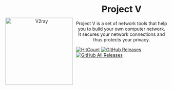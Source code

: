 <div align="center">
<img width="210" height="210" align="left" style="float: left; margin: 100px 10px 0 0;" src="https://i.imgur.com/KT8OBU3.png" alt="V2ray"/>
</br>
<h1>Project V</h1> 
Project V is a set of network tools that help you to build your own computer network.
It secures your network connections and thus protects your privacy.
</div>

[![HitCount](http://hits.dwyl.io/Qv2ray/Qv2ray.svg)](http://hits.dwyl.io/Qv2ray/Qv2ray)
[![GitHub Releases](https://img.shields.io/github/downloads/Qv2ray/Qv2ray/latest/total?style=flat-square&logo=github)](https://github.com/Qv2ray/Qv2ray/releases)
[![GitHub All Releases](https://img.shields.io/github/downloads/Qv2ray/Qv2ray/total?label=downloads-total&logo=github&style=flat-square)](https://github.com/Qv2ray/Qv2ray/releases)
